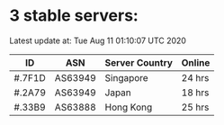 # 3 stable servers:

Latest update at: Tue Aug 11 01:10:07 UTC 2020

| ID | ASN | Server Country | Online |
| -- | --- | -------------- | ------ |
| #.7F1D | AS63949 | Singapore | 24 hrs |
| #.2A79 | AS63949 | Japan | 18 hrs |
| #.33B9 | AS63888 | Hong Kong | 25 hrs |

